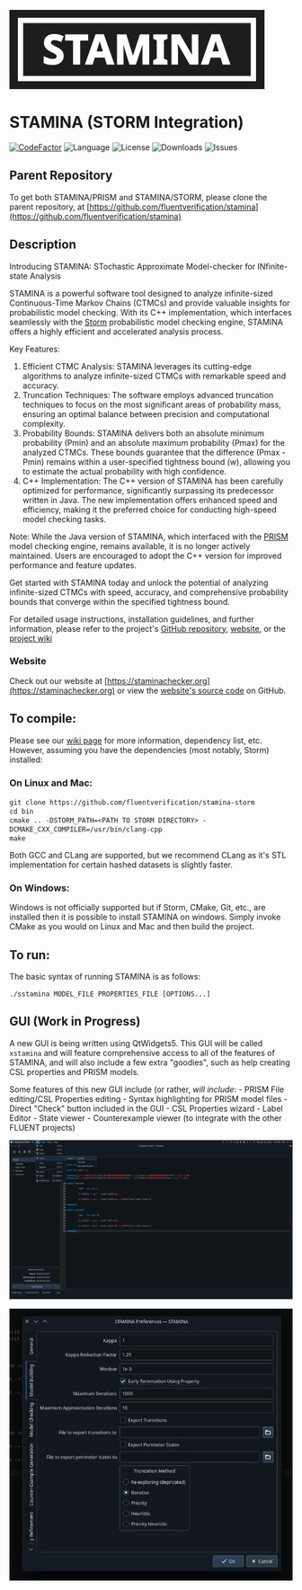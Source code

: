 ![stamina-logo](doc/staminaLogo.png)

# STAMINA (STORM Integration)

[![CodeFactor](https://www.codefactor.io/repository/github/fluentverification/stamina-cplusplus/badge)](https://www.codefactor.io/repository/github/fluentverification/stamina-storm)
![Language](https://img.shields.io/github/languages/top/fluentverification/stamina-storm)
![License](https://img.shields.io/github/license/fluentverification/stamina-storm)
![Downloads](https://img.shields.io/github/downloads/fluentverification/stamina-storm/total)
![Issues](https://img.shields.io/github/issues/fluentverification/stamina-storm)

## Parent Repository

To get both STAMINA/PRISM and STAMINA/STORM, please clone the parent repository, at [https://github.com/fluentverification/stamina](https://github.com/fluentverification/stamina)

## Description

Introducing STAMINA: STochastic Approximate Model-checker for INfinite-state Analysis

STAMINA is a powerful software tool designed to analyze infinite-sized Continuous-Time Markov Chains (CTMCs) and provide valuable insights for probabilistic model checking. With its C++ implementation, which interfaces seamlessly with the [Storm](https://github.com/moves-rwth/storm) probabilistic model checking engine, STAMINA offers a highly efficient and accelerated analysis process.

Key Features:

1. Efficient CTMC Analysis: STAMINA leverages its cutting-edge algorithms to analyze infinite-sized CTMCs with remarkable speed and accuracy.
2. Truncation Techniques: The software employs advanced truncation techniques to focus on the most significant areas of probability mass, ensuring an optimal balance between precision and computational complexity.
3. Probability Bounds: STAMINA delivers both an absolute minimum probability (Pmin) and an absolute maximum probability (Pmax) for the analyzed CTMCs. These bounds guarantee that the difference (Pmax - Pmin) remains within a user-specified tightness bound (w), allowing you to estimate the actual probability with high confidence.
4. C++ Implementation: The C++ version of STAMINA has been carefully optimized for performance, significantly surpassing its predecessor written in Java. The new implementation offers enhanced speed and efficiency, making it the preferred choice for conducting high-speed model checking tasks.

Note: While the Java version of STAMINA, which interfaced with the [PRISM](https://github.com/prismmodelchecker/prism) model checking engine, remains available, it is no longer actively maintained. Users are encouraged to adopt the C++ version for improved performance and feature updates.

Get started with STAMINA today and unlock the potential of analyzing infinite-sized CTMCs with speed, accuracy, and comprehensive probability bounds that converge within the specified tightness bound.

For detailed usage instructions, installation guidelines, and further information, please refer to the project's [GitHub repository](https://github.com/fluentverification/stamina-storm), [website](https://staminachecker.org), or the [project wiki](https://staminachecker.org/wiki)

### Website

Check out our website at [https://staminachecker.org](https://staminachecker.org) or view the [website's source code](https://github.com/fluentverification/staminachecker.org) on GitHub.

## To compile:

Please see our [wiki page](https://staminachecker.org/documentation/wiki/install-sstamina.html) for more information, dependency list, etc. However, assuming you have the dependencies (most notably, Storm) installed:

### On Linux and Mac:
```
git clone https://github.com/fluentverification/stamina-storm
cd bin
cmake .. -DSTORM_PATH=<PATH TO STORM DIRECTORY> -DCMAKE_CXX_COMPILER=/usr/bin/clang-cpp
make
```
Both GCC and CLang are supported, but we recommend CLang as it's STL implementation for certain hashed datasets is slightly faster.

### On Windows:

Windows is not officially supported but if Storm, CMake, Git, etc., are installed then it is possible to install STAMINA on windows. Simply invoke CMake as you would on Linux and Mac and then build the project.

## To run:
The basic syntax of running STAMINA is as follows:
```
./sstamina MODEL_FILE PROPERTIES_FILE [OPTIONS...]
```
## GUI (Work in Progress)

A new GUI is being written using QtWidgets5. This GUI will be called `xstamina` and will feature comprehensive access to all of the features of STAMINA, and will also include a few extra "goodies", such as help creating CSL properties and PRISM models.

Some features of this new GUI include (or rather, *will include*:
	- PRISM File editing/CSL Properties editing
	- Syntax highlighting for PRISM model files
	- Direct "Check" button included in the GUI
	- CSL Properties wizard
	- Label Editor
	- State viewer
	- Counterexample viewer (to integrate with the other FLUENT projects)

![xstamina screenshot](doc/screenshots/xstamina.png)

![xstamina screenshot](doc/screenshots/xstamina2.png)
